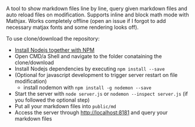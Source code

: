 A tool to show markdown files line by line, query given markdown files and auto reload files on modification. Supports inline and block math mode with Mathjax. Works completely offline (open an issue if I forgot to add necessary matjax fonts and some rendering looks off).

To use clone/download the repository: 
- [Install Nodejs together with NPM](https://nodejs.org/en/download/)
- Open CMD/a Shell and navigate to the folder conataining the clone/download
- Install Nodejs dependencies by executing `npm install --save`
- (Optional for javascript development to trigger server restart on file modification)
    - install nodemon with `npm install -g nodemon --save`
- Start the server with `node server.js` or `nodemon --inspect server.js` (if you followed the optional step)
- Put all your markdown files into `public/md`
- Access the server through [http://localhost:8181](http://localhost:8181) and query your markdown files
